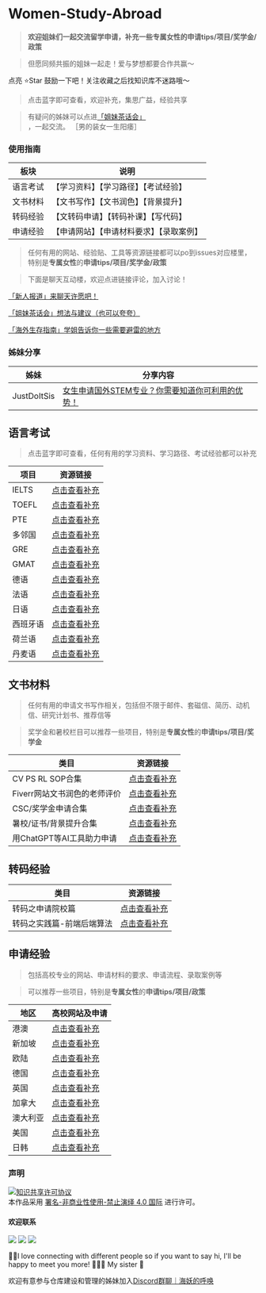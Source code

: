 # Women-Study-Abroad



> **欢迎姐妹们一起交流留学申请，补充一些专属女性的申请tips/项目/奖学金/政策**

> 但愿同频共振的姐妹一起走！爱与梦想都要合作共赢～

点亮 ⭐Star 鼓励一下吧！关注收藏之后找知识库不迷路哦～

> 点击蓝字即可查看，欢迎补充，集思广益，经验共享

> 有疑问的姊妹可以点进[「姐妹茶话会」](https://github.com/Celiashea/Women-Study-Abroad-24fall/issues/38) ，一起交流。 ［男的装女一生阳痿］

### 使用指南


| 板块 | 说明 |
| --- | --- |
| 语言考试 | 【学习资料】【学习路径】【考试经验】|
| 文书材料 | 【文书写作】【文书润色】【背景提升】 |
| 转码经验 | 【文转码申请】【转码补课】【写代码】|
| 申请经验 | 【申请网站】【申请材料要求】【录取案例】 |


> 任何有用的网站、经验贴、工具等资源链接都可以po到issues对应楼里，特别是**专属女性**的**申请tips/项目/奖学金/政策**

> 下面是聊天互动楼，欢迎点进链接评论，加入讨论！

[「新人报道」来聊天许愿吧！](https://github.com/Celiashea/Women-Study-Abroad-24fall/issues/2) 

[「姐妹茶话会」想法与建议（也可以夸夸）](https://github.com/Celiashea/Women-Study-Abroad-24fall/issues/38) 

[「海外生存指南」学姐告诉你一些需要避雷的地方](https://github.com/Celiashea/Women-Study-Abroad-24fall/issues/45)

### 姊妹分享

| 姊妹 | 分享内容 |
| --- | --- |
| JustDoItSis |[女生申请国外STEM专业？你需要知道你可利用的优势！](https://github.com/Celiashea/Women-Study-Abroad-24fall/issues/43)|


## 语言考试

> 点击蓝字即可查看，任何有用的学习资料、学习路径、考试经验都可以补充

| 项目 | 资源链接 |
| --- | --- |
| IELTS |[点击查看补充](https://github.com/Celiashea/Women-Study-Abroad-24fall/issues/3)|
| TOEFL |[点击查看补充](https://github.com/Celiashea/Women-Study-Abroad-24fall/issues/4)|
|  PTE  |[点击查看补充](https://github.com/Celiashea/Women-Study-Abroad-24fall/issues/5)|
| 多邻国 |[点击查看补充](https://github.com/Celiashea/Women-Study-Abroad-24fall/issues/6)|
|  GRE  |[点击查看补充](https://github.com/Celiashea/Women-Study-Abroad-24fall/issues/7)|
|  GMAT  |[点击查看补充](https://github.com/Celiashea/Women-Study-Abroad-24fall/issues/8)|
|  德语  |[点击查看补充](https://github.com/Celiashea/Women-Study-Abroad-24fall/issues/9)|
|  法语  |[点击查看补充](https://github.com/Celiashea/Women-Study-Abroad-24fall/issues/10)|
|  日语  |[点击查看补充](https://github.com/Celiashea/Women-Study-Abroad-24fall/issues/11)|
|西班牙语|[点击查看补充](https://github.com/Celiashea/Women-Study-Abroad-24fall/issues/12)|
| 荷兰语 |[点击查看补充](https://github.com/Celiashea/Women-Study-Abroad-24fall/issues/13)|
| 丹麦语 |[点击查看补充](https://github.com/Celiashea/Women-Study-Abroad-24fall/issues/14)|




## 文书材料

> 任何有用的申请文书写作相关，包括但不限于邮件、套磁信、简历、动机信、研究计划书、推荐信等

> 奖学金和暑校栏目可以推荐一些项目，特别是**专属女性**的**申请tips/项目/奖学金**

| 类目 | 资源链接 |
| --- | --- |
| CV PS RL SOP合集 |[点击查看补充](https://github.com/Celiashea/Women-Study-Abroad-24fall/issues/15)|
| Fiverr网站文书润色的老师评价 |[点击查看补充](https://github.com/Celiashea/Women-Study-Abroad-24fall/issues/16)|
| CSC/奖学金申请合集 |[点击查看补充](https://github.com/Celiashea/Women-Study-Abroad-24fall/issues/17)|
| 暑校/证书/背景提升合集 |[点击查看补充](https://github.com/Celiashea/Women-Study-Abroad-24fall/issues/18)|
| 用ChatGPT等AI工具助力申请 |[点击查看补充](https://github.com/Celiashea/Women-Study-Abroad-24fall/issues/41)|

## 转码经验

| 类目 | 资源链接 |
| --- | --- |
| 转码之申请院校篇 |[点击查看补充](https://github.com/Celiashea/Women-Study-Abroad-24fall/issues/19)|
| 转码之实践篇-前端后端算法 |[点击查看补充](https://github.com/Celiashea/Women-Study-Abroad-24fall/issues/20)|



## 申请经验

> 包括高校专业的网站、申请材料的要求、申请流程、录取案例等

> 可以推荐一些项目，特别是**专属女性**的**申请tips/项目/政策**


| 地区 | 高校网站及申请|
| --- | --- |
| 港澳 |[点击查看补充](https://github.com/Celiashea/Women-Study-Abroad-24fall/issues/39)|
| 新加坡 |[点击查看补充](https://github.com/Celiashea/Women-Study-Abroad-24fall/issues/40)|
| 欧陆 |[点击查看补充](https://github.com/Celiashea/Women-Study-Abroad-24fall/issues/21)|
| 德国 |[点击查看补充](https://github.com/Celiashea/Women-Study-Abroad-24fall/issues/29)|
| 英国 |[点击查看补充](https://github.com/Celiashea/Women-Study-Abroad-24fall/issues/31)|
| 加拿大 |[点击查看补充](https://github.com/Celiashea/Women-Study-Abroad-24fall/issues/34)|
| 澳大利亚 |[点击查看补充](https://github.com/Celiashea/Women-Study-Abroad-24fall/issues/35)|
| 美国 |[点击查看补充](https://github.com/Celiashea/Women-Study-Abroad-24fall/issues/36)|
| 日韩 |[点击查看补充](https://github.com/Celiashea/Women-Study-Abroad-24fall/issues/37)|


### 声明

<a rel="license" href="https://creativecommons.org/licenses/by-nc-nd/4.0/deed.zh"><img alt="知识共享许可协议" style="border-width: 0" src="https://licensebuttons.net/l/by-nc-nd/4.0/88x31.png"></a><br>本作品采用 <a rel="license" href="https://creativecommons.org/licenses/by-nc-nd/4.0/deed.zh">署名-非商业性使用-禁止演绎 4.0 国际</a> 进行许可。

#### 欢迎联系


[![](https://img.shields.io/badge/mail-Celiashea%40protonmail.com-red)](mailto:Celiashea@protonmail.com)
[![](https://img.shields.io/twitter/follow/whybichzhsh1?style=social)](https://twitter.com/whybichzhsh1)
[![](https://img.shields.io/github/followers/Celiashea?label=follow&style=social)](https://github.com/Celiashea)

👩‍💻I love connecting with different people so if you want to say hi, I'll be happy to meet you more! 🥺🥰🥳 My sister 👭


欢迎有意参与仓库建设和管理的姊妹加入[Discord群聊｜海妖的呼唤](https://discord.gg/BmMGyDTW)
